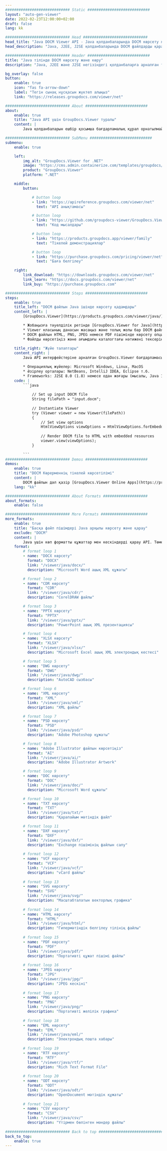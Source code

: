 ```yaml
---
############################# Static ############################
layout: "auto-gen-viewer"
date: 2022-02-23T12:00:00+02:00
draft: false
lang: kk

############################# Head #############################
head_title: "Java DOCM Viewer API - Java қолданбаларында DOCM көрсету және көрсету"
head_description: "Java, J2EE, J2SE қолданбаларында DOCM файлдарды қараңыз. Құжатты қарау опцияларын басқару үшін кеңейтілген мүмкіндіктері бар HTML, PDF немесе кескін режимінде 170+ құжат пен кескін файл пішімін қарауды қолдайды."

############################# Header ############################
title: "Java тілінде DOCM көрсету және көру" 
description: "Java, J2EE және J2SE негізіндегі қолданбаларға арналған түпнұсқа және жоғары өнімділік DOCM файлды қарау API, шығыс құжат пішімінің көрінісін теңшеу үшін кең ауқымды қосымша мүмкіндіктерді қолдайды." 

bg_overlay: false
button:
    enable: true
    icon: "fas fa-arrow-down"
    label: "Тегін сынақ нұсқасын жүктеп алыңыз"
    link: "https://releases.groupdocs.com/viewer/net"

############################# About ############################
about:
    enable: true
    title: "Java API үшін GroupDocs.Viewer туралы" 
    content: |
        Java қолданбаларын ешбір қосымша бағдарламалық құрал орнатылмай, Java API интерфейстеріне арналған GroupDocs.Viewer арқылы HTML, PDF немесе кескін режимдерінде 170-тен астам файл пішімдерін көрсетуге қосыңыз; Microsoft Office, Apache Open Office, Adobe Acrobat Reader т.б. сияқты. Әзірлеушілер барлық танымал кескіндер мен құжат түрлерін, соның ішінде Microsoft Office, OpenDocument, HTML, PDF, Archive, Diagrams, Photoshop, AutoCAD және Java қолданбаларының ішіндегі бағдарламалау тілі пішімдерін оңай көре алады. жылдам және жоғары сапалы көрсету.

############################# SubMenu ############################
submenu:
    enable: true

    left:
        img_alt: "GroupDocs.Viewer for .NET"
        image: "https://cms.admin.containerize.com/templates/groupdocs/images/product-logos/90x90-noborder/groupdocs-viewer-net.png"
        product: "GroupDocs.Viewer"
        platform: ".NET"

    middle:
        button:

            # button loop
            - link: "https://apireference.groupdocs.com/viewer/net"
              text: "API анықтамасы"

            # button loop
            - link: "https://github.com/groupdocs-viewer/GroupDocs.Viewer-for-.NET"
              text: "Код мысалдары"

            # button loop
            - link: "https://products.groupdocs.app/viewer/family"
              text: "Тікелей демонстрациялар"

            # button loop
            - link: "https://purchase.groupdocs.com/pricing/viewer/net"
              text: "Баға белгілеу"

    right:
        link_download: "https://downloads.groupdocs.com/viewer/net"
        link_learn: "https://docs.groupdocs.com/viewer/net"
        link_buy: "https://purchase.groupdocs.com"

############################# Steps ############################
steps:
    enable: true
    title_left: "DOCM файлын Java ішінде көрсету қадамдары" 
    content_left: |
        [GroupDocs.Viewer](https://products.groupdocs.com/viewer/java/) көмегімен DOCM файлын HTML, JPEG, PNG немесе PDF форматтарына бірнеше қадаммен көрсетуге болады.

        * Жобаңызға тәуелділік ретінде [GroupDocs.Viewer for Java](https://releases.groupdocs.com/viewer/java/) қосыңыз. 
        * Viewer класының данасын жасаңыз және толық жолы бар DOCM файлын жүктеңіз. 
        * DOCM файлын HTML, PNG, JPEG немесе PDF пішімінде көрсету опцияларын орнатыңыз. 
        * Файлды көрсетіңіз және ағымдағы каталогтағы нәтижені тексеріңіз. 
        
    title_right: "Жүйе талаптары" 
    content_right: |
        Java API интерфейстеріне арналған GroupDocs.Viewer бағдарламасына барлық негізгі платформалар мен операциялық жүйелерде қолдау көрсетіледі. Төмендегі кодты орындамас бұрын, жүйеде келесі алғышарттар орнатылғанына көз жеткізіңіз.

        * Операциялық жүйелер: Microsoft Windows, Linux, MacOS 
        * Әзірлеу орталары: NetBeans, IntelliJ IDEA, Eclipse т.б. 
        * Frameworks: J2SE 8.0 (1.8) немесе одан жоғары (мысалы, Java 17) 
    code: |
        ```java
                        
            // Set up input DOCM file
            String filePath = "input.docm";
        
            // Instantiate Viewer
            try (Viewer viewer = new Viewer(filePath))
            {
            	// Set view options 
            	HtmlViewOptions viewOptions = HtmlViewOptions.forEmbeddedResources();
                    
            	// Render DOCM file to HTML with embedded resources
            	viewer.view(viewOptions);
            }
             
        ```
############################# Demos ############################
demos:
    enable: true
    title: "DOCM Көрерменнің тікелей көрсетілімі"
    content: |
        DOCM файлын дәл қазір [GroupDocs.Viewer Online Apps](https://products.groupdocs.app/viewer/docm) веб-сайтына кіру арқылы қараңыз.
    lang: "kk"

############################# About Formats ####################
about_formats:
    enable: false

############################# More Formats #####################
more_formats:
    enable: true
    title: "Басқа файл пішімдері Java арқылы көрсету және қарау"
    exclude: "DOCM"
    content: |
        Java үшін көп форматты құжаттар мен кескіндерді қарау API. Төмендегі кейбір танымал файл пішімдерін сыртқы көрушілерсіз қараңыз.
    format: 
        # format loop 1
        - name: "DOCX көрсету"
          format: "DOCX"
          link: "/viewer/java/docx/"
          description: "Microsoft Word ашық XML құжаты" 

        # format loop 2
        - name: "CDR көрсету" 
          format: "CDR"
          link: "/viewer/java/cdr/"
          description: "CorelDRAW файлы" 

        # format loop 3
        - name: "PPTX көрсету"
          format: "PPTX"
          link: "/viewer/java/pptx/"
          description: "PowerPoint ашық XML презентациясы" 

        # format loop 4
        - name: "XLSX көрсету"
          format: "XLSX"
          link: "/viewer/java/xlsx/"
          description: "Microsoft Excel ашық XML электрондық кестесі" 

        # format loop 5
        - name: "DWG көрсету"
          format: "DWG"
          link: "/viewer/java/dwg/"
          description: "AutoCAD сызбасы"

        # format loop 6
        - name: "XML көрсету"
          format: "XML"
          link: "/viewer/java/xml/"
          description: "XML файлы"

        # format loop 7
        - name: "PSD көрсету"
          format: "PSD"
          link: "/viewer/java/psd/"
          description: "Adobe Photoshop құжаты"

        # format loop 8
        - name: "Adobe Illustrator файлын көрсетіңіз"
          format: "AI"
          link: "/viewer/java/ai/"
          description: "Adobe Illustrator Artwork"

        # format loop 9
        - name: "DOC көрсету"
          format: "DOC"
          link: "/viewer/java/doc/"
          description: "Microsoft Word құжаты" 

        # format loop 10
        - name: "TXT көрсету" 
          format: "TXT"
          link: "/viewer/java/txt/"
          description: "Қарапайым мәтіндік файл" 

        # format loop 11
        - name: "DXF көрсету" 
          format: "DXF"
          link: "/viewer/java/dxf/"
          description: "Exchange пішімінің файлын салу"  
          
        # format loop 12
        - name: "VCF көрсету"
          format: "VCF"
          link: "/viewer/java/vcf/"
          description: "vCard файлы"  
              
        # format loop 13
        - name: "SVG көрсету"
          format: "SVG"
          link: "/viewer/java/svg/"
          description: "Масштабталатын векторлық графика" 
          
        # format loop 14
        - name: "HTML көрсету"
          format: "HTML"
          link: "/viewer/java/html/"
          description: "Гипермәтіндік белгілеу тілінің файлы" 
          
        # format loop 15
        - name: "PDF көрсету"
          format: "PDF"
          link: "/viewer/java/pdf/"
          description: "Портативті құжат пішімі файлы"
          
        # format loop 16
        - name: "JPEG көрсету"
          format: "JPG"
          link: "/viewer/java/jpg/"
          description: "JPEG кескіні"
          
        # format loop 17
        - name: "PNG көрсету"
          format: "PNG"
          link: "/viewer/java/png/"
          description: "Портативті желілік графика" 
          
        # format loop 18
        - name: "EML көрсету"
          format: "EML"
          link: "/viewer/java/eml/"
          description: "Электрондық пошта хабары" 
          
        # format loop 19
        - name: "RTF көрсету"
          format: "RTF"
          link: "/viewer/java/rtf/"
          description: "Rich Text Format File" 
          
        # format loop 20
        - name: "ODT көрсету"
          format: "ODT"
          link: "/viewer/java/odt/"
          description: "OpenDocument мәтіндік құжаты" 
          
        # format loop 21
        - name: "CSV көрсету"
          format: "CSV"
          link: "/viewer/java/csv/"
          description: "Үтірмен бөлінген мәндер файлы" 
          
############################# Back to top ###############################
back_to_top:
    enable: true
---
```

